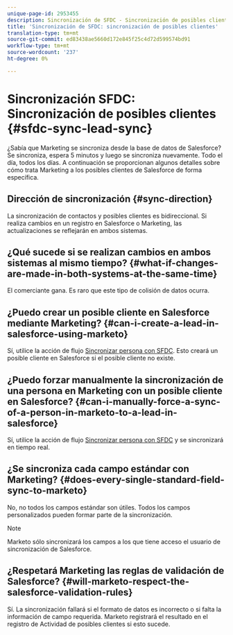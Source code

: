 ```yaml
---
unique-page-id: 2953455
description: Sincronización de SFDC - Sincronización de posibles clientes - Documentos de marketing - Documentación del producto
title: 'Sincronización de SFDC: sincronización de posibles clientes'
translation-type: tm+mt
source-git-commit: ed83438ae5660d172e845f25c4d72d599574bd91
workflow-type: tm+mt
source-wordcount: '237'
ht-degree: 0%

---
```



# Sincronización SFDC: Sincronización de posibles clientes {#sfdc-sync-lead-sync}

¿Sabía que Marketing se sincroniza desde la base de datos de Salesforce? Se sincroniza, espera 5 minutos y luego se sincroniza nuevamente. Todo el día, todos los días. A continuación se proporcionan algunos detalles sobre cómo trata Marketing a los posibles clientes de Salesforce de forma específica.

## Dirección de sincronización {#sync-direction}

La sincronización de contactos y posibles clientes es bidireccional. Si realiza cambios en un registro en Salesforce o Marketing, las actualizaciones se reflejarán en ambos sistemas.

## ¿Qué sucede si se realizan cambios en ambos sistemas al mismo tiempo? {#what-if-changes-are-made-in-both-systems-at-the-same-time}

El comerciante gana. Es raro que este tipo de colisión de datos ocurra.

## ¿Puedo crear un posible cliente en Salesforce mediante Marketing? {#can-i-create-a-lead-in-salesforce-using-marketo}

Sí, utilice la acción de flujo [Sincronizar persona con SFDC](/help/marketo/product-docs/core-marketo-concepts/smart-campaigns/salesforce-flow-actions/sync-person-to-sfdc.md). Esto creará un posible cliente en Salesforce si el posible cliente no existe.

## ¿Puedo forzar manualmente la sincronización de una persona en Marketing con un posible cliente en Salesforce? {#can-i-manually-force-a-sync-of-a-person-in-marketo-to-a-lead-in-salesforce}

Sí, utilice la acción de flujo [Sincronizar persona con SFDC](/help/marketo/product-docs/core-marketo-concepts/smart-campaigns/salesforce-flow-actions/sync-person-to-sfdc.md) y se sincronizará en tiempo real.

## ¿Se sincroniza cada campo estándar con Marketing? {#does-every-single-standard-field-sync-to-marketo}

No, no todos los campos estándar son útiles. Todos los campos personalizados pueden formar parte de la sincronización.

>[!NOTE]
>
>Marketo sólo sincronizará los campos a los que tiene acceso el usuario de sincronización de Salesforce.

## ¿Respetará Marketing las reglas de validación de Salesforce? {#will-marketo-respect-the-salesforce-validation-rules}

Sí. La sincronización fallará si el formato de datos es incorrecto o si falta la información de campo requerida. Marketo registrará el resultado en el registro de Actividad de posibles clientes si esto sucede.
